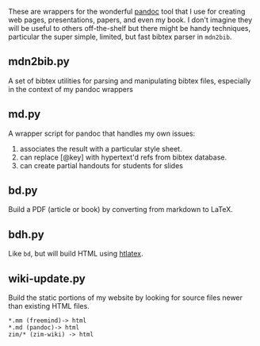 
These are wrappers for the wonderful [pandoc](http://johnmacfarlane.net/pandoc/) tool that I use for creating web pages, presentations, papers, and even my book. I don't imagine they will be useful to others off-the-shelf but there might be handy techniques, particular the super simple, limited, but fast bibtex parser in `mdn2bib`.

## mdn2bib.py

A set of bibtex utilities for parsing and manipulating bibtex files, 
especially in the context of my pandoc wrappers

## md.py

A wrapper script for pandoc that handles my own issues:

1. associates the result with a particular style sheet.
2. can replace [@key] with hypertext'd refs from bibtex database.
3. can create partial handouts for students for slides

## bd.py

Build a PDF (article or book) by converting from markdown to LaTeX.

## bdh.py

Like `bd`, but will build HTML using [htlatex](http://www.tug.org/applications/tex4ht/mn-commands.html).

## wiki-update.py

Build the static portions of my website by looking for source files newer than existing HTML files.

    *.mm (freemind)-> html
    *.md (pandoc)-> html
    zim/* (zim-wiki) -> html
